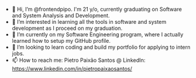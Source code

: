 - 👋 Hi, I’m @frontendpipo. I'm 21 y/o, currently graduating on Software and System Analysis and Development.
- 👀 I’m interested in learning all the tools in software and system development as I proceed on my graduation.
- 🌱 I’m currently on my Software Engineering program, where I actually learned how to setup my GitHub profile.
- 💞️ I’m looking to learn coding and build my portfolio for applying to intern jobs.
- 📫 How to reach me: Pietro Paixão Santos @ LinkedIn: https://www.linkedin.com/in/pietropaixaosantos/

<!---
frontendpipo/frontendpipo is a ✨ special ✨ repository because its `README.md` (this file) appears on your GitHub profile.
You can click the Preview link to take a look at your changes.
--->
